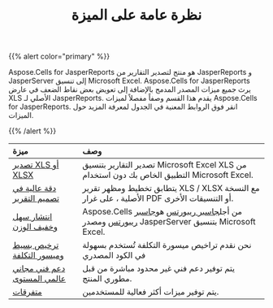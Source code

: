 ﻿---
title: نظرة عامة على الميزة
type: docs
weight: 10
url: /ar/jasperreports/feature-overview/
---
{{% alert color="primary" %}}

Aspose.Cells for JasperReports هو منتج لتصدير التقارير من JasperReports و JasperServer إلى تنسيق Microsoft Excel. Aspose.Cells for JasperReports يرث جميع ميزات المصدر المدمج بالإضافة إلى تعويض بعض نقاط الضعف في عارض XLS الأصلي لـ JasperReports. يقدم هذا القسم وصفاً مفصلاً لميزات Aspose.Cells for JasperReports. انقر فوق الروابط المعنية في الجدول لمعرفة المزيد حول الميزات.

{{% /alert %}}

|**ميزة** |**وصف** |
|:- |:- |
|[تصدير XLS أو XLSX](/cells/ar/jasperreports/xls-or-xlsx-export/)| تصدير التقارير بتنسيق Microsoft Excel XLS من التطبيق الخاص بك دون استخدام Microsoft Excel.|
|[دقة عالية في تصميم التقرير](/cells/ar/jasperreports/high-fidelity-to-the-report-design/)| يتطابق تخطيط ومظهر تقرير XLS / XLSX مع النسخة الأصلية ، على غرار PDF أو التنسيقات الأخرى.|
|[انتشار سهل وخفيف الوزن](/cells/ar/jasperreports/easy-and-lightweight-deployment/)| Aspose.Cells من أجل[جاسبر ريبورتس](https://community.jaspersoft.com/project/jasperreports-library) هو[جاسبر ريبورتس](https://community.jaspersoft.com/project/jasperreports-library) ومصدر JasperServer بتنسيق Microsoft Excel.|
|[ترخيص بسيط وميسور التكلفة](/cells/ar/jasperreports/simple-and-affordable-licensing/)| نحن نقدم تراخيص ميسورة التكلفة تُستخدم بسهولة في الكود المصدري|
|[دعم فني مجاني عالمي المستوى](/cells/ar/jasperreports/world-class-free-technical-support/)| يتم توفير دعم فني غير محدود مباشرة من قبل مطوري المنتج.|
|[متفرقات](/cells/ar/jasperreports/miscellaneous/)| يتم توفير ميزات أكثر فعالية للمستخدمين.|
